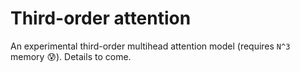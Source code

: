 # Third-order attention

An experimental third-order multihead attention model (requires `N^3` memory :cold_sweat:). Details to come. 
